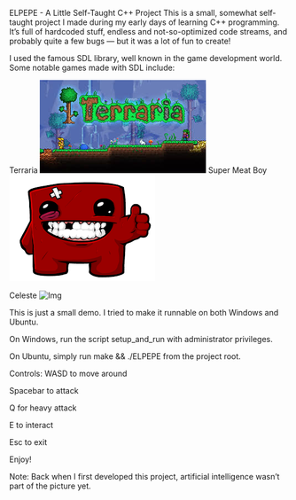 
ELPEPE - A Little Self-Taught C++ Project
This is a small, somewhat self-taught project I made during my early days of learning C++ programming.
It’s full of hardcoded stuff, endless and not-so-optimized code streams, and probably quite a few bugs —
but it was a lot of fun to create!

I used the famous SDL library, well known in the game development world.
Some notable games made with SDL include:


Terraria
![Img](./src/terraria.jpeg)
Super Meat Boy
![Img](./src/meatboy.png)

Celeste
![Img](./src/celeste.jpeg)

This is just a small demo. I tried to make it runnable on both Windows and Ubuntu.

On Windows, run the script setup_and_run with administrator privileges.

On Ubuntu, simply run make && ./ELPEPE from the project root.


Controls:
WASD to move around

Spacebar to attack

Q for heavy attack

E to interact

Esc to exit

Enjoy!

Note: Back when I first developed this project, artificial intelligence wasn’t part of the picture yet.
